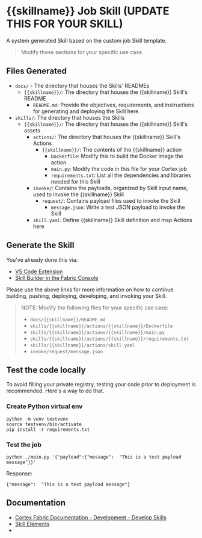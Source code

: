 # {{skillname}} Job Skill (UPDATE THIS FOR YOUR SKILL)

A system generated Skill based on the custom job Skill template.

> Modify these sections for your specific use case.

## Files Generated
- `docs/` - The directory that houses the Skills' READMEs
    - `{{skillname}}/`: The directory that houses the {{skillname}} Skill's README
        - `README.md`: Provide the objectives, requirements, and instructions for generating and deploying the Skill here.
- `skills/`: The directory that houses the Skills
    - `{{skillname}}/`: The directory that houses the {{skillname}} Skill's assets
        - `actions/`: The directory that houses the {{skillname}} Skill's Actions
            - `{{skillname}}/`: The contents of the {{skillname}} action
                - `Dockerfile`: Modify this to build the Docker image the action
                - `main.py`: Modify the code in this file for your Cortex job
                - `requirements.txt`: List all the dependencies and libraries needed for this Skill
        - `invoke/`: Contains the payloads, organized by Skill input name, used to invoke the {{skillname}} Skill
            - `request/`: Contains payload files used to invoke the Skill
                - `message.json`: Write a test JSON payload to invoke the Skill
        - `skill.yaml`: Define {{skillname}} Skill definition and map Actions here



## Generate the Skill

You've already done this via:
- [VS Code Extension](https://cognitivescale.github.io/cortex-code/)
- [Skill Builder in the Fabric Console](https://cognitivescale.github.io/cortex-fabric/docs/build-skills/skill-builder-ui)

Please use the above links for more information on how to continue building, pushing, deploying, developing, and invoking your Skill.

> NOTE: Modify the following files for your specific use case:
> - `docs/{{skillname}}/README.md`
> - `skills/{{skillname}}/actions/{{skillname}}/Dockerfile`
> - `skills/{{skillname}}/actions/{{skillname}}/main.py`
> - `skills/{{skillname}}/actions/{{skillname}}/requirements.txt`
> - `skills/{{skillname}}/actions/skill.yaml`
> - `invoke/request/message.json`

## Test the code locally

To avoid filling your private registry, testing your code prior to deployment is recommended. Here's a way to do that.

### Create Python virtual env
```shell
python -m venv testvenv
source testvenv/bin/activate
pip install -r requirements.txt
```

### Test the job
```shell
python ./main.py '{"payload":{"message":  "This is a test payload message"}}'
````
Response:
```text
{"message":  "This is a test payload message"}
```

## Documentation
- [Cortex Fabric Documentation - Development - Develop Skills](https://cognitivescale.github.io/cortex-fabric/docs/development/define-skills)
- [Skill Elements](https://cognitivescale.github.io/cortex-fabric/docs/build-skills/define-skills#skill-elements)
- 
